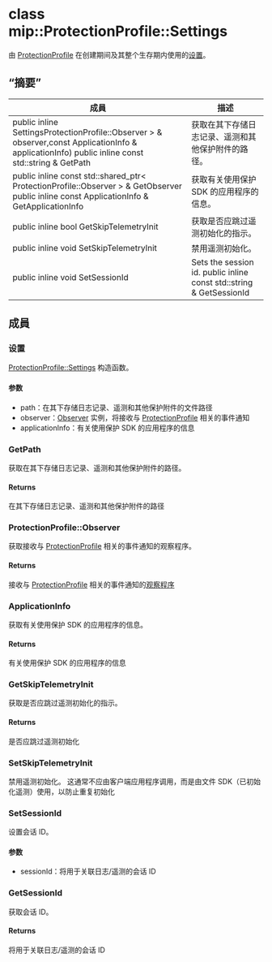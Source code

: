 # <a name="class-mipprotectionprofilesettings"></a>class mip::ProtectionProfile::Settings 
由 [ProtectionProfile](#classmip_1_1_protection_profile) 在创建期间及其整个生存期内使用的[设置](#classmip_1_1_protection_profile_1_1_settings)。
## <a name="summary"></a>“摘要”
 成員                        | 描述                                
--------------------------------|---------------------------------------------
public inline  SettingsProtectionProfile::Observer > & observer,const ApplicationInfo & applicationInfo) public inline const std::string & GetPath | 获取在其下存储日志记录、遥测和其他保护附件的路径。
public inline const std::shared_ptr< ProtectionProfile::Observer > & GetObserver public inline const ApplicationInfo & GetApplicationInfo | 获取有关使用保护 SDK 的应用程序的信息。
public inline bool GetSkipTelemetryInit | 获取是否应跳过遥测初始化的指示。
public inline void SetSkipTelemetryInit | 禁用遥测初始化。
public inline void SetSessionId | Sets the session id. public inline const std::string & GetSessionId | 获取会话 ID。
## <a name="members"></a>成員
### <a name="settings"></a>设置
[ProtectionProfile::Settings](#classmip_1_1_protection_profile_1_1_settings) 构造函数。
#### <a name="parameters"></a>参数
* path：在其下存储日志记录、遥测和其他保护附件的文件路径 
* observer：[Observer](#classmip_1_1_protection_profile_1_1_observer) 实例，将接收与 [ProtectionProfile](#classmip_1_1_protection_profile) 相关的事件通知
* applicationInfo：有关使用保护 SDK 的应用程序的信息
### <a name="getpath"></a>GetPath
获取在其下存储日志记录、遥测和其他保护附件的路径。
#### <a name="returns"></a>Returns
在其下存储日志记录、遥测和其他保护附件的路径
### <a name="protectionprofileobserver"></a>ProtectionProfile::Observer
获取接收与 [ProtectionProfile](#classmip_1_1_protection_profile) 相关的事件通知的观察程序。
#### <a name="returns"></a>Returns
接收与 [ProtectionProfile](#classmip_1_1_protection_profile) 相关的事件通知的[观察程序](#classmip_1_1_protection_profile_1_1_observer)
### <a name="applicationinfo"></a>ApplicationInfo
获取有关使用保护 SDK 的应用程序的信息。
#### <a name="returns"></a>Returns
有关使用保护 SDK 的应用程序的信息
### <a name="getskiptelemetryinit"></a>GetSkipTelemetryInit
获取是否应跳过遥测初始化的指示。
#### <a name="returns"></a>Returns
是否应跳过遥测初始化
### <a name="setskiptelemetryinit"></a>SetSkipTelemetryInit
禁用遥测初始化。
这通常不应由客户端应用程序调用，而是由文件 SDK（已初始化遥测）使用，以防止重复初始化
### <a name="setsessionid"></a>SetSessionId
设置会话 ID。
#### <a name="parameters"></a>参数
* sessionId：将用于关联日志/遥测的会话 ID
### <a name="getsessionid"></a>GetSessionId
获取会话 ID。
#### <a name="returns"></a>Returns
将用于关联日志/遥测的会话 ID